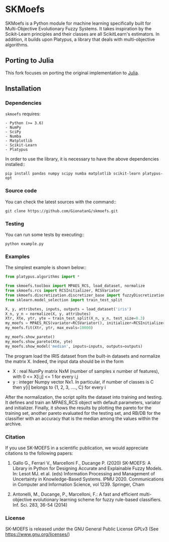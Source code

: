# SKMoefs
SKMoefs is a Python module for machine learning specifically built for
Multi-Objective Evolutionary Fuzzy Systems. It takes inspiration by the
Scikit-Learn principles and their classes are all ScikitLearn's estimators. In
addition, it builds upon Platypus, a library that deals with multi-objective
algorithms.

## Porting to Julia
This fork focuses on porting the original implementation to
[Julia](https://julialang.org/).

## Installation
### Dependencies
`skmoefs` requires:
```console
- Python (>= 3.6)
- NumPy
- SciPy
- Numba
- Matplotlib
- Scikit-Learn
- Platypus
```

In order to use the library, it is necessary to have the above dependencies installed::
```console
pip install pandas numpy scipy numba matplotlib scikit-learn platypus-opt
```

### Source code
You can check the latest sources with the command::
```console
git clone https://github.com/GionatanG/skmoefs.git
```

### Testing
You can run some tests by executing::
```console
python example.py
```

### Examples
The simplest example is shown below::
```python
from platypus.algorithms import *

from skmoefs.toolbox import MPAES_RCS, load_dataset, normalize
from skmoefs.rcs import RCSInitializer, RCSVariator
from skmoefs.discretization.discretizer_base import fuzzyDiscretization
from sklearn.model_selection import train_test_split

X, y, attributes, inputs, outputs = load_dataset('iris')
X_n, y_n = normalize(X, y, attributes)
Xtr, Xte, ytr, yte = train_test_split(X_n, y_n, test_size=0.3)
my_moefs = MPAES_RCS(variator=RCSVariator(), initializer=RCSInitializer())
my_moefs.fit(Xtr, ytr, max_evals=10000)

my_moefs.show_pareto()
my_moefs.show_pareto(Xte, yte)
my_moefs.show_model('median', inputs=inputs, outputs=outputs)
```

The program load the IRIS dataset from the built-in datasets and normalize the
matrix X. Indeed, the input data should be in the form 

- X : real NumPy matrix NxM (number of samples x number of features), with 0 <= X[i,j] <= 1 for every i,j
- y : integer Numpy vector Nx1. In particular, if number of classes is C then y[i] belongs to {1, 2, 3, ...., C} for every i

After the normalization, the script splits the dataset into training and testing.
It defines and train an MPAES_RCS object with default parameters, variator and
initializer. Finally, it shows the results by plotting the pareto for the
training set, another pareto evaluated for the testing set, and RB/DB for the
classifier with an accuracy that is the median among the values within the archive.

### Citation
If you use SK-MOEFS in a scientific publication,
we would appreciate citations to the following papers:

1) Gallo G., Ferrari V., Marcelloni F., Ducange P. (2020) SK-MOEFS: A Library in Python for Designing Accurate and Explainable Fuzzy Models. In: Lesot MJ. et al. (eds) Information Processing and Management of Uncertainty in Knowledge-Based Systems. IPMU 2020. Communications in Computer and Information Science, vol 1239. Springer, Cham

2) Antonelli, M., Ducange, P., Marcelloni, F.: A fast and efficient multi-objective evolutionary learning scheme for fuzzy rule-based classifiers. Inf. Sci. 283, 36\-54 (2014)

### License
SK-MOEFS is released under the GNU General Public License GPLv3 (See https://www.gnu.org/licenses/)